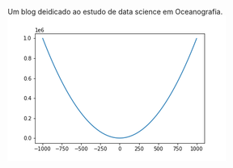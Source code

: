 Um blog deidicado ao estudo de data science em Oceanografia.
![imagem](https://github.com/prquintella/maredados/blob/main/arquivo.png)
